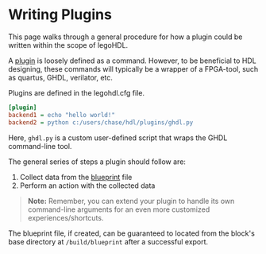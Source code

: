# Writing Plugins

This page walks through a general procedure for how a plugin could be written within the scope of legoHDL.

A [plugin](./../glossary.md#plugin) is loosely defined as a command. However, to be beneficial to HDL designing, these commands will typically be a wrapper of a FPGA-tool, such as quartus, GHDL, verilator, etc.

Plugins are defined in the legohdl.cfg file.

```ini
[plugin]
backend1 = echo "hello world!"
backend2 = python c:/users/chase/hdl/plugins/ghdl.py
```

Here, `ghdl.py` is a custom user-defined script that wraps the GHDL command-line tool.

The general series of steps a plugin should follow are:

1. Collect data from the [blueprint](./../glossary.md#blueprint) file
2. Perform an action with the collected data

> __Note:__ Remember, you can extend your plugin to handle its own command-line arguments for an even more customized experiences/shortcuts.

The blueprint file, if created, can be guaranteed to located from the block's base directory at `/build/blueprint` after a successful export.
